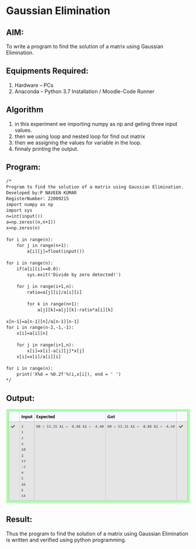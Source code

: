 # Gaussian Elimination

## AIM:
To write a program to find the solution of a matrix using Gaussian Elimination.

## Equipments Required:
1. Hardware – PCs
2. Anaconda – Python 3.7 Installation / Moodle-Code Runner

## Algorithm
1. in this experiment we importing numpy as np and geting three input values.
2. then we using loop and nested loop for find out matrix
3. then we assigning the values for variable in the loop.
4. finnaly printing the output.

## Program:
```
/*
Program to find the solution of a matrix using Gaussian Elimination.
Developed by:P NAVEEN KUMAR 
RegisterNumber: 22009215
import numpy as np
import sys
n=int(input())
a=np.zeros((n,n+1))
x=np.zeros(n)

for i in range(n):
    for j in range(n+1):
        a[i][j]=float(input())

for i in range(n):
    if(a[i][i]==0.0):
        sys.exit('Divide by zero detected!')
        
    for j in range(i+1,n):
        ratio=a[j][i]/a[i][i]
        
        for k in range(n+1):
            a[j][k]=a[j][k]-ratio*a[i][k]
            
x[n-1]=a[n-1][n]/a[n-1][n-1]
for i in range(n-2,-1,-1):
    x[i]=a[i][n]
    
    for j in range(i+1,n):
        x[i]=x[i]-a[i][j]*x[j]
    x[i]=x[i]/a[i][i]
    
for i in range(n):
    print('X%d = %0.2f'%(i,x[i]), end = ' ')
*/
```

## Output:
![gaussian elimination](/OP1.png)


## Result:
Thus the program to find the solution of a matrix using Gaussian Elimination is written and verified using python programming.

